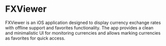 # FXViewer
FXViewer is an iOS application designed to display currency exchange rates with offline support and favorites functionality.   The app provides a clean and minimalistic UI for monitoring currencies and allows marking currencies as favorites for quick access.
